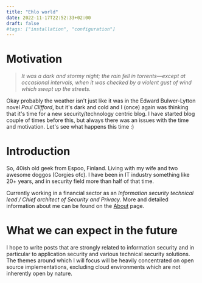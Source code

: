 ```yaml
---
title: "Ehlo world"
date: 2022-11-17T22:52:33+02:00
draft: false
#tags: ["installation", "configuration"]
---
```


# Motivation
>*It was a dark and stormy night; the rain fell in torrents—except at occasional intervals, when it was checked by a violent gust of wind which swept up the streets.*    

Okay probably the weather isn't just like it was in the Edward Bulwer-Lytton novel *Paul Clifford*, but it's dark and cold and I (once) again was thinking that it's time for a new security/technology centric blog. I have started blog couple of times before this, but always there was an issues with the time and motivation. Let's see what happens this time :)

# Introduction
So, 40ish old geek from Espoo, Finland. Living with my wife and two awesome doggos (Corgies ofc). I have been in IT industry something like 20+ years, and in security field more than half of that time.   

Currently working in a financial sector as an *Information security technical lead / Chief architect of Security and Privacy*.
More and detailed information about me can be found on the [About](/about) page.

# What we can expect in the future
I hope to write posts that are strongly related to information security and in particular to application security and various technical security solutions. The themes around which I will focus will be heavily concentrated on open source implementations, excluding cloud environments which are not inherently open by nature.
